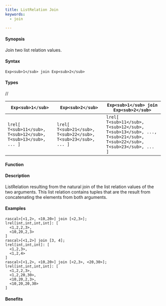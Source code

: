 ```yaml
---
title: ListRelation Join
keywords:
  - join

---
```


#### Synopsis

Join two list relation values.

#### Syntax

`Exp<sub>1</sub> join Exp<sub>2</sub>`

#### Types

//


| `Exp<sub>1</sub>`                               |  `Exp<sub>2</sub>`                               | `Exp<sub>1</sub> join Exp<sub>2</sub>`                                              |
| --- | --- | --- |
| `lrel[ T<sub>11</sub>, T<sub>12</sub>, T<sub>13</sub>, ... ]` |  `lrel[ T<sub>21</sub>, T<sub>22</sub>, T<sub>23</sub>, ... ]` | `lrel[ T<sub>11</sub>, T<sub>12</sub>, T<sub>13</sub>, ..., T<sub>21</sub>, T<sub>22</sub>, T<sub>23</sub>, ... ]`  |


#### Function

#### Description

ListRelation resulting from the natural join of the list relation values of the two arguments.
This list relation contains tuples that are the result from concatenating the elements from both arguments.

#### Examples


```rascal-shell
rascal>[<1,2>, <10,20>] join [<2,3>];
lrel[int,int,int,int]: [
  <1,2,2,3>,
  <10,20,2,3>
]
rascal>[<1,2>] join [3, 4];
lrel[int,int,int]: [
  <1,2,3>,
  <1,2,4>
]
rascal>[<1,2>, <10,20>] join [<2,3>, <20,30>];
lrel[int,int,int,int]: [
  <1,2,2,3>,
  <1,2,20,30>,
  <10,20,2,3>,
  <10,20,20,30>
]
```

#### Benefits



